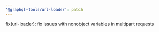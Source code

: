 ```yaml
---
'@graphql-tools/url-loader': patch
---
```


fix(url-loader): fix issues with nonobject variables in multipart requests
